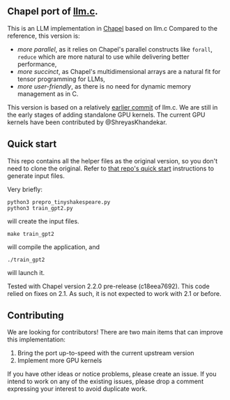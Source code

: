 ## Chapel port of [llm.c](https://github.com/karpathy/llm.c).

This is an LLM implementation in [Chapel](chapel-lang.org) based on llm.c
Compared to the reference, this version is:

- _more parallel_, as it relies on Chapel's parallel constructs like `forall`,
  `reduce` which are more natural to use while delivering better performance,
- _more succinct_, as Chapel's multidimensional arrays are a natural fit for
  tensor programming for LLMs,
- _more user-friendly_, as there is no need for dynamic memory management as in
  C.

This version is based on a relatively [earlier
commit](https://github.com/karpathy/llm.c/tree/8386e5393c61ec2faf706f3040e68127c2f08398)
of llm.c. We are still in the early stages of adding standalone GPU kernels. The
current GPU kernels have been contributed by @ShreyasKhandekar.

## Quick start

This repo contains all the helper files as the original version, so you don't
need to clone the original. Refer to [that repo's quick
start](https://github.com/karpathy/llm.c/tree/8386e5393c61ec2faf706f3040e68127c2f08398?tab=readme-ov-file#quick-start)
instructions to generate input files.

Very briefly:

```
python3 prepro_tinyshakespeare.py
python3 train_gpt2.py
```

will create the input files.

```
make train_gpt2
```

will compile the application, and

```
./train_gpt2
```

will launch it.


Tested with Chapel version 2.2.0 pre-release (c18eea7692). This code relied on
fixes on 2.1. As such, it is not expected to work with 2.1 or before.

## Contributing

We are looking for contributors! There are two main items that can improve this
implementation:

1. Bring the port up-to-speed with the current upstream version
2. Implement more GPU kernels

If you have other ideas or notice problems, please create an issue. If you
intend to work on any of the existing issues, please drop a comment expressing
your interest to avoid duplicate work.
